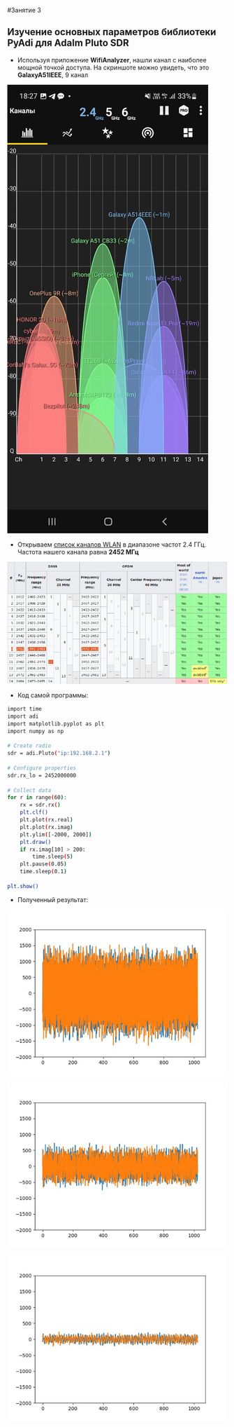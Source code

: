 #Занятие 3
## Изучение основных параметров библиотеки PyAdi для Adalm Pluto SDR


- Используя приложение  **WifiAnalyzer**, нашли канал c наиболее мощной точкой доступа. На скриншоте можно увидеть, что это **GalaxyA51IEEE**, 9 канал

![](https://github.com/MargQ/sdr_curse/blob/master/3_Lesson/Screenshots/scr2.jpeg)

- Открываем [список каналов WLAN](https://en.wikipedia.org/wiki/List_of_WLAN_channelshttps://en.wikipedia.org/wiki/List_of_WLAN_channels) в диапазоне частот 2.4 ГГц. Частота нашего канала равна **2452 МГц**

![](https://github.com/MargQ/sdr_curse/blob/master/3_Lesson/Screenshots/scr1.jpeg)

- Код самой программы:

```sh
import time
import adi
import matplotlib.pyplot as plt
import numpy as np

# Create radio
sdr = adi.Pluto("ip:192.168.2.1")

# Configure properties
sdr.rx_lo = 2452000000

# Collect data
for r in range(60):
    rx = sdr.rx()
    plt.clf()
    plt.plot(rx.real)
    plt.plot(rx.imag)
    plt.ylim([-2000, 2000])
    plt.draw()
    if rx.imag[10] > 200:
    	time.sleep(5)
    plt.pause(0.05)
    time.sleep(0.1)
    
plt.show()
```

- Полученный результат:

![](https://github.com/MargQ/sdr_curse/blob/master/3_Lesson/Screenshots/scr3.jpeg)

![](https://github.com/MargQ/sdr_curse/blob/master/3_Lesson/Screenshots/scr4.jpeg)

![](https://github.com/MargQ/sdr_curse/blob/master/3_Lesson/Screenshots/scr5.jpeg)



